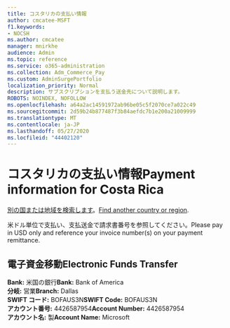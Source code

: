 ```yaml
---
title: コスタリカの支払い情報
author: cmcatee-MSFT
f1.keywords:
- NOCSH
ms.author: cmcatee
manager: mnirkhe
audience: Admin
ms.topic: reference
ms.service: o365-administration
ms.collection: Adm_Commerce_Pay
ms.custom: AdminSurgePortfolio
localization_priority: Normal
description: サブスクリプションを支払う送金先について説明します。
ROBOTS: NOINDEX, NOFOLLOW
ms.openlocfilehash: a64a2ac14591972ab96be05c5f2070ce7a022c49
ms.sourcegitcommit: 2d59b24b877487f3b84aefdc7b1e200a21009999
ms.translationtype: MT
ms.contentlocale: ja-JP
ms.lasthandoff: 05/27/2020
ms.locfileid: "44402120"
---
```

# <a name="payment-information-for-costa-rica"></a><span data-ttu-id="00b10-103">コスタリカの支払い情報</span><span class="sxs-lookup"><span data-stu-id="00b10-103">Payment information for Costa Rica</span></span>

<span data-ttu-id="00b10-104">[別の国または地域を検索します](../billing-and-payments/pay-for-your-subscription.md)。</span><span class="sxs-lookup"><span data-stu-id="00b10-104">[Find another country or region](../billing-and-payments/pay-for-your-subscription.md).</span></span>

<span data-ttu-id="00b10-105">米ドル単位で支払い、支払送金で請求書番号を参照してください。</span><span class="sxs-lookup"><span data-stu-id="00b10-105">Please pay in USD only and reference your invoice number(s) on your payment remittance.</span></span>

## <a name="electronic-funds-transfer"></a><span data-ttu-id="00b10-106">電子資金移動</span><span class="sxs-lookup"><span data-stu-id="00b10-106">Electronic Funds Transfer</span></span>

<span data-ttu-id="00b10-107">**Bank:** 米国の銀行</span><span class="sxs-lookup"><span data-stu-id="00b10-107">**Bank:** Bank of America</span></span>  
<span data-ttu-id="00b10-108">**分岐:** 営業</span><span class="sxs-lookup"><span data-stu-id="00b10-108">**Branch:** Dallas</span></span>  
<span data-ttu-id="00b10-109">**SWIFT コード:** BOFAUS3N</span><span class="sxs-lookup"><span data-stu-id="00b10-109">**SWIFT Code:** BOFAUS3N</span></span>  
<span data-ttu-id="00b10-110">**アカウント番号:** 4426587954</span><span class="sxs-lookup"><span data-stu-id="00b10-110">**Account Number:** 4426587954</span></span>  
<span data-ttu-id="00b10-111">**アカウント名:** 製</span><span class="sxs-lookup"><span data-stu-id="00b10-111">**Account Name:** Microsoft</span></span>  